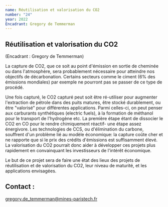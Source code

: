 ```yaml
---
name: Réutilisation et valorisation du CO2
number: "24"
year: 2022
Encadrant: Gregory de Temmerman
---
```


## Réutilisation et valorisation du CO2

(Encadrant : Gregory de Temmerman)

La capture de CO2, que ce soit au point d'émission en sortie de cheminée
ou dans l'atmosphère, sera probablement nécessaire pour atteindre nos
objectifs de décarbonation. Certains secteurs comme le ciment (6% des
émissions mondiales) par exemple ne pourront pas se passer de ce type de
procédé.

Une fois capturé, le CO2 capturé peut soit être ré-utiliser pour
augmenter l'extraction de pétrole dans des puits matures, être stocké
durablement, ou être "valorisé" pour différentes applications. Parmi
celles-ci, on peut penser aux carburants synthétiques (electric fuels),
à la formation de méthanol pour le transport de l'hydrogène etc. La
première étape étant de dissocier le CO2 en CO pour le rendre
chimiquement réactif- une étape assez énergivore. Les technologies de
CCS, ou d'élimination du carbone, souffrent d'un problème lié au modèle
économique: la capture coûte cher et ne rapporte que si le prix des
crédits d'émissions est suffisamment élevé. La valorisation du CO2
pourrait donc aider à développer ces projets plus rapidement en
convainquant les investisseurs de l'intérêt économique.

Le but de ce projet sera de faire une état des lieux des projets de
réutilisation et de valorisation du CO2, leur niveau de maturité, et les
applications envisagées.

## Contact :
[gregory.de_temmerman\@mines-paristech.fr](mailto:gregory.de_temmerman@mines-paristech.fr)
